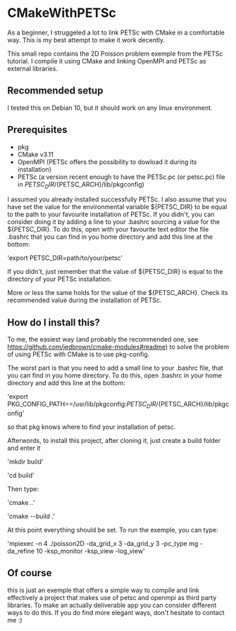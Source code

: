 # CMakeWithPETSc
As a beginner, I struggeled a lot to link PETSc with CMake in a comfortable way. This is my best attempt to make it work decently.

This small repo contains the 2D Poisson problem exemple from the PETSc tutorial. I compile it using CMake and linking OpenMPI and PETSc as external libraries.

## Recommended setup
I tested this on Debian 10, but it should work on any linux environment.

## Prerequisites
* pkg
* CMake v3.11
* OpenMPI (PETSc offers the possibility to dowload it during its installation)
* PETSc (a version recent enough to have the PETSc.pc (or petsc.pc) file in ${PETSC_DIR}/${PETSC_ARCH}/lib/pkgconfig)

I assumed you already installed successfully PETSc. I also assume that you have set the value for the environmental variable ${PETSC_DIR} to be equal to the path to your favourite installation of PETSc. If you didn't, you can consider doing it by adding a line to your .bashrc sourcing a value for the ${PETSC_DIR}. To do this, open with your favourite text editor the file .bashrc that you can find in you home directory and add this line at the bottom:

'export PETSC_DIR=path/to/your/petsc'

If you didn't, just remember that the value of ${PETSC_DIR} is equal to the directory of your PETSc installation.

More or less the same holds for the value of the ${PETSC_ARCH}. Check its recommended value during the installation of PETSc.

## How do I install this?
To me, the easiest way (and probably the recommended one, see https://github.com/jedbrown/cmake-modules#readme) to solve the problem of using PETSc with CMake is to use pkg-config.

The worst part is that you need to add a small line to your .bashrc file, that you can find in you home directory. To do this, open .bashrc in your home directory and add this line at the bottom:

'export PKG_CONFIG_PATH==/usr/lib/pkgconfig:${PETSC_DIR}/${PETSC_ARCH}/lib/pkgconfig'

so that pkg knows where to find your installation of petsc.

Afterwords, to install this project, after cloning it, just create a build folder and enter it

'mkdir build'

'cd build'

Then type:

'cmake ..'

'cmake --build .'

At this point everything should be set. To run the exemple, you can type:

'mpiexec -n 4 ./poisson2D -da_grid_x 3 -da_grid_y 3 -pc_type mg -da_refine 10 -ksp_monitor -ksp_view -log_view'

## Of course
this is just an exemple that offers a simple way to compile and link effectively a project that makes use of petsc and openmpi as third party libraries. To make an actually deliverable app you can consider different ways to do this. If you do find more elegant ways, don't hesitate to contact me :)
